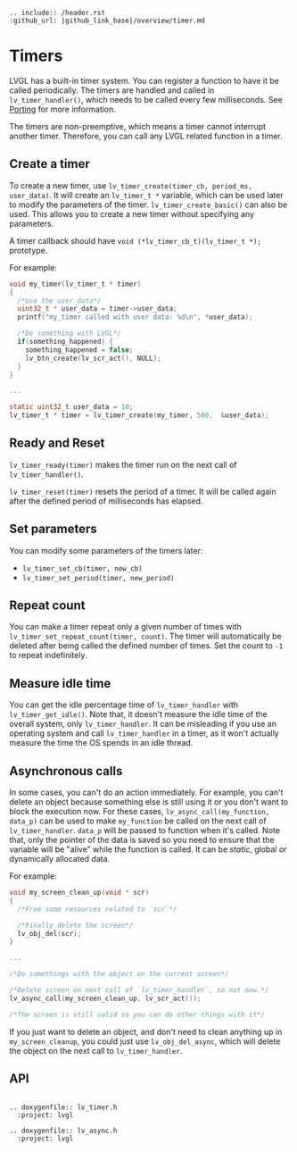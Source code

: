 ```eval_rst
.. include:: /header.rst 
:github_url: |github_link_base|/overview/timer.md
```
# Timers

LVGL has a built-in timer system. You can register a function to have it be called periodically. The timers are handled and called in `lv_timer_handler()`, which needs to be called every few milliseconds.
See [Porting](/porting/task-handler) for more information.

The timers are non-preemptive, which means a timer cannot interrupt another timer. Therefore, you can call any LVGL related function in a timer.


## Create a timer
To create a new timer, use `lv_timer_create(timer_cb, period_ms, user_data)`. It will create an `lv_timer_t *` variable, which can be used later to modify the parameters of the timer.
`lv_timer_create_basic()` can also be used. This allows you to create a new timer without specifying any parameters.

A timer callback should have `void (*lv_timer_cb_t)(lv_timer_t *);` prototype.

For example:
```c
void my_timer(lv_timer_t * timer)
{
  /*Use the user_data*/
  uint32_t * user_data = timer->user_data;
  printf("my_timer called with user data: %d\n", *user_data);

  /*Do something with LVGL*/
  if(something_happened) {
    something_happened = false;
    lv_btn_create(lv_scr_act(), NULL);
  }
}

...

static uint32_t user_data = 10;
lv_timer_t * timer = lv_timer_create(my_timer, 500,  &user_data);

```

## Ready and Reset

`lv_timer_ready(timer)` makes the timer run on the next call of `lv_timer_handler()`.

`lv_timer_reset(timer)` resets the period of a timer. It will be called again after the defined period of milliseconds has elapsed.


## Set parameters
You can modify some parameters of the timers later:
- `lv_timer_set_cb(timer, new_cb)`
- `lv_timer_set_period(timer, new_period)`

## Repeat count

You can make a timer repeat only a given number of times with `lv_timer_set_repeat_count(timer, count)`. The timer will automatically be deleted after being called the defined number of times. Set the count to `-1` to repeat indefinitely. 


## Measure idle time

You can get the idle percentage time of `lv_timer_handler` with `lv_timer_get_idle()`. Note that, it doesn't measure the idle time of the overall system, only `lv_timer_handler`.
It can be misleading if you use an operating system and call `lv_timer_handler` in a timer, as it won't actually measure the time the OS spends in an idle thread.

## Asynchronous calls

In some cases, you can't do an action immediately. For example, you can't delete an object because something else is still using it or you don't want to block the execution now.
For these cases, `lv_async_call(my_function, data_p)` can be used to make `my_function` be called on the next call of `lv_timer_handler`. `data_p` will be passed to function when it's called.
Note that, only the pointer of the data is saved so you need to ensure that the variable will be "alive" while the function is called. It can be *static*, global or dynamically allocated data.

For example:
```c
void my_screen_clean_up(void * scr)
{
  /*Free some resources related to `scr`*/

  /*Finally delete the screen*/
  lv_obj_del(scr);  
}

...

/*Do somethings with the object on the current screen*/

/*Delete screen on next call of `lv_timer_handler`, so not now.*/
lv_async_call(my_screen_clean_up, lv_scr_act());

/*The screen is still valid so you can do other things with it*/

```

If you just want to delete an object, and don't need to clean anything up in `my_screen_cleanup`, you could just use `lv_obj_del_async`, which will delete the object on the next call to `lv_timer_handler`.

## API

```eval_rst

.. doxygenfile:: lv_timer.h
  :project: lvgl

.. doxygenfile:: lv_async.h
  :project: lvgl

```
